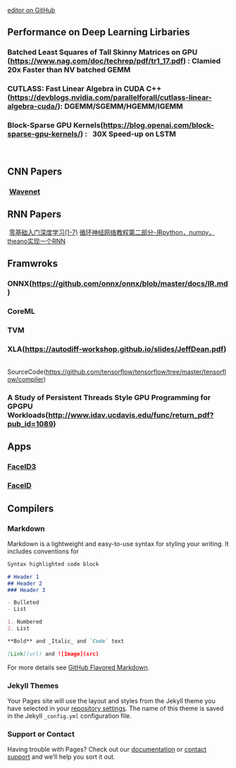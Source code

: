 [editor on GitHub](https://github.com/fsword73/jianyang.github.io/edit/master/index.md)

## Performance on Deep Learning Lirbaries 
### Batched Least Squares of Tall Skinny Matrices on GPU (https://www.nag.com/doc/techrep/pdf/tr1_17.pdf) : Clamied 20x Faster than NV batched GEMM
### CUTLASS: Fast Linear Algebra in CUDA C++(https://devblogs.nvidia.com/parallelforall/cutlass-linear-algebra-cuda/): DGEMM/SGEMM/HGEMM/IGEMM
### Block-Sparse GPU Kernels(https://blog.openai.com/block-sparse-gpu-kernels/) :   30X Speed-up on LSTM 
  
  

## CNN Papers 
###  [Wavenet](https://arxiv.org/pdf/1609.03499.pdf) 
## RNN Papers
  [零基础入门深度学习(1-7)](https://www.zybuluo.com/hanbingtao/note/433855)
  [循环神经网络教程第二部分-用python，numpy，theano实现一个RNN](https://zhuanlan.zhihu.com/p/22289383)
## Framwroks
### ONNX(https://github.com/onnx/onnx/blob/master/docs/IR.md)
### CoreML
### TVM
### XLA(https://autodiff-workshop.github.io/slides/JeffDean.pdf)
     SourceCode(https://github.com/tensorflow/tensorflow/tree/master/tensorflow/compiler)
### A Study of Persistent Threads Style GPU Programming for GPGPU Workloads(http://www.idav.ucdavis.edu/func/return_pdf?pub_id=1089)

## Apps
### [FaceID3](https://arxiv.org/abs/1502.00873)
### [FaceID](http://mmlab.ie.cuhk.edu.hk/pdf/YiSun_CVPR14.pdf)
## Compilers 



### Markdown
Markdown is a lightweight and easy-to-use syntax for styling your writing. It includes conventions for
```markdown
Syntax highlighted code block

# Header 1
## Header 2
### Header 3

- Bulleted
- List

1. Numbered
2. List

**Bold** and _Italic_ and `Code` text

[Link](url) and ![Image](src)
```

For more details see [GitHub Flavored Markdown](https://guides.github.com/features/mastering-markdown/).

### Jekyll Themes

Your Pages site will use the layout and styles from the Jekyll theme you have selected in your [repository settings](https://github.com/fsword73/jianyang.github.io/settings). The name of this theme is saved in the Jekyll `_config.yml` configuration file.

### Support or Contact

Having trouble with Pages? Check out our [documentation](https://help.github.com/categories/github-pages-basics/) or [contact support](https://github.com/contact) and we’ll help you sort it out.
